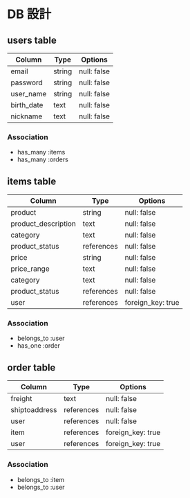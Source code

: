 # DB 設計

## users table

| Column             | Type                | Options                 |
|--------------------|---------------------|-------------------------|
| email              | string              | null: false             |
| password           | string              | null: false             |
| user_name          | string              | null: false             |
| birth_date         | text                | null: false             |
| nickname           | text                | null: false             |

### Association

* has_many :items
* has_many :orders

## items table

| Column                              | Type       | Options           |
|-------------------------------------|------------|-------------------|
| product                             | string     | null: false       |
| product_description                 | text       | null: false       |
| category                            | text       | null: false       |
| product_status                      | references | null: false       |
| price                               | string     | null: false       |
| price_range                         | text       | null: false       |
| category                            | text       | null: false       |
| product_status                      | references | null: false       |
| user                                | references | foreign_key: true |

### Association

- belongs_to :user
- has_one :order

## order table

| Column        | Type       | Options           |
|---------------|------------|-------------------|
| freight       | text       | null: false       |
| shiptoaddress | references | null: false       |
| user          | references | null: false       |
| item          | references | foreign_key: true |
| user          | references | foreign_key: true |

### Association

- belongs_to :item
- belongs_to :user